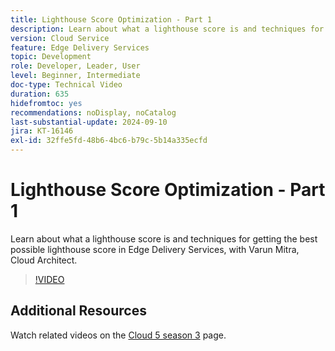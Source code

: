 ```yaml
---
title: Lighthouse Score Optimization - Part 1
description: Learn about what a lighthouse score is and techniques for getting the best possible lighthouse score in Edge Delivery Services.
version: Cloud Service
feature: Edge Delivery Services
topic: Development
role: Developer, Leader, User
level: Beginner, Intermediate
doc-type: Technical Video
duration: 635
hidefromtoc: yes
recommendations: noDisplay, noCatalog
last-substantial-update: 2024-09-10
jira: KT-16146
exl-id: 32ffe5fd-48b6-4bc6-b79c-5b14a335ecfd
---
```

# Lighthouse Score Optimization - Part 1

Learn about what a lighthouse score is and techniques for getting the best possible lighthouse score in Edge Delivery Services, with Varun Mitra, Cloud Architect.

>[!VIDEO](https://video.tv.adobe.com/v/3433378/?learn=on)

## Additional Resources

Watch related videos on the [Cloud 5 season 3](../cloud5-season-3.md) page.
